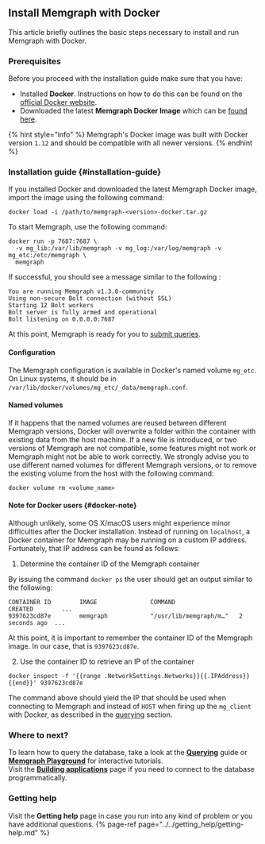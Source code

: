 ## Install Memgraph with Docker

This article briefly outlines the basic steps necessary to install and run
Memgraph with Docker.

### Prerequisites
Before you proceed with the installation guide make sure that you have:
* Installed **Docker**. Instructions on how to do this can be found on the
 [official Docker website](https://docs.docker.com/get-docker/).
* Downloaded the latest **Memgraph Docker Image** which can be [found here](https://memgraph.com/download/).

{% hint style="info" %}
Memgraph's Docker image was built with Docker version `1.12` and should be
compatible with all newer versions.
{% endhint %}

### Installation guide {#installation-guide}

If you installed Docker and downloaded the latest Memgraph  Docker image, import the 
image using the following command:

```
docker load -i /path/to/memgraph-<version>-docker.tar.gz
```

To start Memgraph, use the following command:

```
docker run -p 7687:7687 \
  -v mg_lib:/var/lib/memgraph -v mg_log:/var/log/memgraph -v mg_etc:/etc/memgraph \
  memgraph
```

If successful, you should see a message similar to the following :

```
You are running Memgraph v1.3.0-community
Using non-secure Bolt connection (without SSL)
Starting 12 Bolt workers
Bolt server is fully armed and operational
Bolt listening on 0.0.0.0:7687
```

At this point, Memgraph is ready for you to [submit queries](../querying/querying.md).


#### Configuration

The Memgraph configuration is available in Docker's named volume `mg_etc`. On
Linux systems, it should be in
`/var/lib/docker/volumes/mg_etc/_data/memgraph.conf`.


#### Named volumes
If it happens that the named volumes are reused between different Memgraph
versions, Docker will overwrite a folder within the container with existing
data from the host machine. If a new file is introduced, or two versions of
Memgraph are not compatible, some features might not work or Memgraph might
not be able to work correctly. We strongly advise you to use different
named volumes for different Memgraph versions, or to remove the existing volume
from the host with the following command:

```
docker volume rm <volume_name>
```
#### Note for Docker users {#docker-note}

Although unlikely, some OS X/macOS users might experience minor difficulties
after the Docker installation. Instead of running on
`localhost`, a Docker container for Memgraph may be running on a custom IP
address. Fortunately, that IP address can be found as follows:

1) Determine the container ID of the Memgraph container

By issuing the command `docker ps` the user should get an output similar to the
following:

```
CONTAINER ID        IMAGE               COMMAND                  CREATED        ...
9397623cd87e        memgraph            "/usr/lib/memgraph/m…"   2 seconds ago  ...
```

At this point, it is important to remember the container ID of the Memgraph
image.  In our case, that is `9397623cd87e`.

2) Use the container ID to retrieve an IP of the container

```
docker inspect -f '{{range .NetworkSettings.Networks}}{{.IPAddress}}{{end}}' 9397623cd87e
```

The command above should yield the IP that should be used when
connecting to Memgraph and instead of `HOST` when firing up the `mg_client`
with Docker, as described in the [querying](../querying/querying.md) section.

### Where to next?

To learn how to query the database, take a look at the **[Querying](../querying/querying.md)** guide or **[Memgraph Playground](https://playground.memgraph.com/)** for interactive tutorials.<br/>
Visit the **[Building applications](../connecting_applications/connecting_applications.md)** page if you need to 
connect to the database programmatically.

### Getting help

Visit the **Getting help** page in case you run into any kind of problem or you have additional questions.
{% page-ref page="../../getting_help/getting-help.md" %}